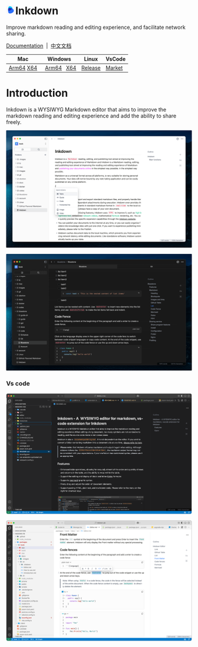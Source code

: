 
<h1><img src="resources/icon.png" width="25"/>Inkdown</h1>


Improve markdown reading and editing experience, and facilitate network sharing.

[Documentation](https://docs.inkdown.cn/doc/en)  |  [中文文档](https://docs.inkdown.cn/doc/zh)

| Mac                                                                                                                                                                                 | Windows                                                                                                                                                                                 | Linux                                                          | VsCode                                                                         |
| ----------------------------------------------------------------------------------------------------------------------------------------------------------------------------------- | --------------------------------------------------------------------------------------------------------------------------------------------------------------------------------------- | -------------------------------------------------------------- | ------------------------------------------------------------------------------ |
| [Arm64](https://github.com/1943time/inkdown/releases/latest/download/Inkdown-mac-arm64.dmg) [X64](https://github.com/1943time/inkdown/releases/latest/download/Inkdown-mac-x64.dmg) |   [Arm64](https://github.com/1943time/inkdown/releases/latest/download/Inkdown-win-arm64.exe)   [X64](https://github.com/1943time/inkdown/releases/latest/download/Inkdown-win-x64.exe) | [Release](https://github.com/1943time/inkdown/releases/latest) | [Market](https://marketplace.visualstudio.com/items?itemName=1943time.inkdown) |

# Introduction

Inkdown is a WYSIWYG Markdown editor that aims to improve the markdown reading and editing experience and add the ability to share freely.

![](./docs//assets/d10.png)

![](./docs//assets/d11.png)

### Vs code

![](./resources/d6.png)

![](./resources/d5.png)

